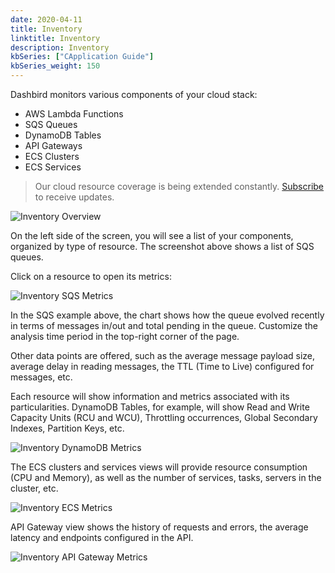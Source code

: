 ```yaml
---
date: 2020-04-11
title: Inventory
linktitle: Inventory
description: Inventory
kbSeries: ["CApplication Guide"]
kbSeries_weight: 150
---
```


Dashbird monitors various components of your cloud stack:

* AWS Lambda Functions
* SQS Queues
* DynamoDB Tables
* API Gateways
* ECS Clusters
* ECS Services

> Our cloud resource coverage is being extended constantly. [Subscribe](https://dashbird.io/subscribe/) to receive updates.

![Inventory Overview](/images/docs/application-guide/inventory/inventory-overview.png "Inventory Overview")


On the left side of the screen, you will see a list of your components, organized by type of resource. The screenshot above shows a list of SQS queues.

Click on a resource to open its metrics:

![Inventory SQS Metrics](/images/docs/application-guide/inventory/inventory-sqs-metrics.png "Inventory SQS Metrics")


In the SQS example above, the chart shows how the queue evolved recently in terms of messages in/out and total pending in the queue. Customize the analysis time period in the top-right corner of the page.

Other data points are offered, such as the average message payload size, average delay in reading messages, the TTL (Time to Live) configured for messages, etc.

Each resource will show information and metrics associated with its particularities. DynamoDB Tables, for example, will show Read and Write Capacity Units (RCU and WCU), Throttling occurrences, Global Secondary Indexes, Partition Keys, etc.

![Inventory DynamoDB Metrics](/images/docs/application-guide/inventory/inventory-dynamodb-metrics.png "Inventory DynamoDB Metrics")


The ECS clusters and services views will provide resource consumption (CPU and Memory), as well as the number of services, tasks, servers in the cluster, etc.

![Inventory ECS Metrics](/images/docs/application-guide/inventory/inventory-ecs-metrics.png "Inventory ECS Metrics")


API Gateway view shows the history of requests and errors, the average latency and endpoints configured in the API.

![Inventory API Gateway Metrics](/images/docs/application-guide/inventory/inventory-apigateway-metrics.png "Inventory API Gateway Metrics")
